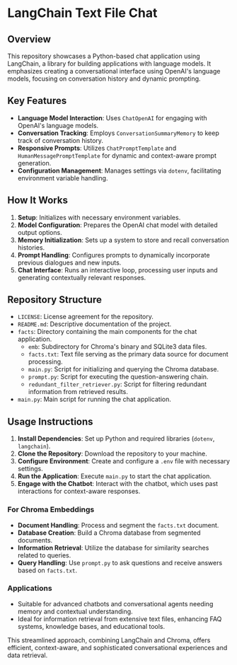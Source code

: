 # LangChain Text File Chat

## Overview

This repository showcases a Python-based chat application using LangChain, a library for building applications with language models. It emphasizes creating a conversational interface using OpenAI's language models, focusing on conversation history and dynamic prompting.

## Key Features

- **Language Model Interaction**: Uses `ChatOpenAI` for engaging with OpenAI's language models.
- **Conversation Tracking**: Employs `ConversationSummaryMemory` to keep track of conversation history.
- **Responsive Prompts**: Utilizes `ChatPromptTemplate` and `HumanMessagePromptTemplate` for dynamic and context-aware prompt generation.
- **Configuration Management**: Manages settings via `dotenv`, facilitating environment variable handling.

## How It Works

1. **Setup**: Initializes with necessary environment variables.
2. **Model Configuration**: Prepares the OpenAI chat model with detailed output options.
3. **Memory Initialization**: Sets up a system to store and recall conversation histories.
4. **Prompt Handling**: Configures prompts to dynamically incorporate previous dialogues and new inputs.
5. **Chat Interface**: Runs an interactive loop, processing user inputs and generating contextually relevant responses.

## Repository Structure

- `LICENSE`: License agreement for the repository.
- `README.md`: Descriptive documentation of the project.
- `facts`: Directory containing the main components for the chat application.
  - `emb`: Subdirectory for Chroma's binary and SQLite3 data files.
  - `facts.txt`: Text file serving as the primary data source for document processing.
  - `main.py`: Script for initializing and querying the Chroma database.
  - `prompt.py`: Script for executing the question-answering chain.
  - `redundant_filter_retriever.py`: Script for filtering redundant information from retrieved results.
- `main.py`: Main script for running the chat application.


## Usage Instructions

1. **Install Dependencies**: Set up Python and required libraries (`dotenv`, `langchain`).
2. **Clone the Repository**: Download the repository to your machine.
3. **Configure Environment**: Create and configure a `.env` file with necessary settings.
4. **Run the Application**: Execute `main.py` to start the chat application.
5. **Engage with the Chatbot**: Interact with the chatbot, which uses past interactions for context-aware responses.

### For Chroma Embeddings

- **Document Handling**: Process and segment the `facts.txt` document.
- **Database Creation**: Build a Chroma database from segmented documents.
- **Information Retrieval**: Utilize the database for similarity searches related to queries.
- **Query Handling**: Use `prompt.py` to ask questions and receive answers based on `facts.txt`.

### Applications

- Suitable for advanced chatbots and conversational agents needing memory and contextual understanding.
- Ideal for information retrieval from extensive text files, enhancing FAQ systems, knowledge bases, and educational tools. 

This streamlined approach, combining LangChain and Chroma, offers efficient, context-aware, and sophisticated conversational experiences and data retrieval.